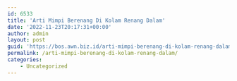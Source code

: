 ```yaml
---
id: 6533
title: 'Arti Mimpi Berenang Di Kolam Renang Dalam'
date: '2022-11-23T20:17:31+00:00'
author: admin
layout: post
guid: 'https://bos.awn.biz.id/arti-mimpi-berenang-di-kolam-renang-dalam/'
permalink: /arti-mimpi-berenang-di-kolam-renang-dalam/
categories:
    - Uncategorized
---
```


